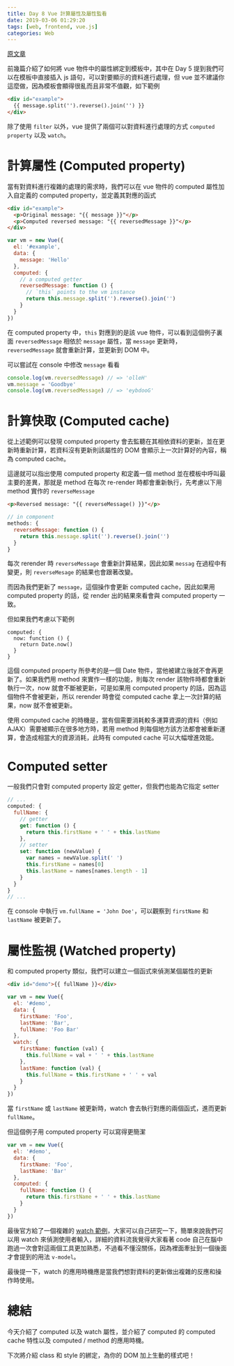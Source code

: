 ```yaml
---
title: Day 8 Vue 計算屬性及屬性監看
date: 2019-03-06 01:29:20
tags: [web, frontend, vue.js]
categories: Web
---
```


[原文章](https://ithelp.ithome.com.tw/articles/10185324)

前幾篇介紹了如何將 vue 物件中的屬性綁定到模板中，其中在 Day 5 提到我們可以在模板中直接插入 js 語句，可以對要顯示的資料進行處理，但 vue 並不建議你這麼做，因為模板會顯得很亂而且非常不值觀，如下範例

```html
<div id="example">
  {{ message.split('').reverse().join('') }}
</div>
```

除了使用 `filter` 以外，vue 提供了兩個可以對資料進行處理的方式 `computed property` 以及 `watch`。

# 計算屬性 (Computed property)
當有對資料進行複雜的處理的需求時，我們可以在 vue 物件的 computed 屬性加入自定義的 computed property，並定義其對應的函式

```html
<div id="example">
  <p>Original message: "{{ message }}"</p>
  <p>Computed reversed message: "{{ reversedMessage }}"</p>
</div>
```
```javascript
var vm = new Vue({
  el: '#example',
  data: {
    message: 'Hello'
  },
  computed: {
    // a computed getter
    reversedMessage: function () {
      // `this` points to the vm instance
      return this.message.split('').reverse().join('')
    }
  }
})
```

在 computed property 中，`this` 對應到的是該 vue 物件，可以看到這個例子裏面 `reversedMessage` 相依於 `message` 屬性，當 `message` 更新時，`reversedMessage` 就會重新計算，並更新到 DOM 中。

可以嘗試在 console 中修改 `message` 看看
```javascript
console.log(vm.reversedMessage) // => 'olleH'
vm.message = 'Goodbye'
console.log(vm.reversedMessage) // => 'eybdooG'
```

# 計算快取 (Computed cache)
從上述範例可以發現 computed property 會去監聽在其相依資料的更新，並在更新時重新計算，若資料沒有更新則該屬性的 DOM 會顯示上一次計算好的內容，稱為 computed cache。

這邊就可以指出使用 computed property 和定義一個 method 並在模板中呼叫最主要的差異，那就是 method 在每次 re-render 時都會重新執行，先考慮以下用 method 實作的 `reverseMessage`

```html
<p>Reversed message: "{{ reverseMessage() }}"</p>
```
```javascript
// in component
methods: {
  reverseMessage: function () {
    return this.message.split('').reverse().join('')
  }
}
```

每次 rerender 時 `reverseMessage` 會重新計算結果，因此如果 `messag` 在過程中有變更，則 `reverseMesage` 的結果也會跟著改變。

而因為我們更新了 `message`，這個操作會更新 computed cache，因此如果用 computed property 的話，從 render 出的結果來看會與 computed property 一致。

但如果我們考慮以下範例

```
computed: {
  now: function () {
    return Date.now()
  }
}
```

這個 computed property 所參考的是一個 Date 物件，當他被建立後就不會再更新了。如果我們用 method 來實作一樣的功能，則每次 render 該物件時都會重新執行一次，now 就會不斷被更新，可是如果用 computed property 的話，因為這個物件不會被更新，所以 rerender 時會從 computed cache 拿上一次計算的結果，now 就不會被更新。

使用 computed cache 的時機是，當有個需要消耗較多運算資源的資料（例如 AJAX）需要被顯示在很多地方時，若用 method 則每個地方該方法都會被重新運算，會造成相當大的資源消耗，此時有 computed cache 可以大幅增進效能。

# Computed setter
一般我們只會對 computed property 設定 getter，但我們也能為它指定 setter

```javascript
// ...
computed: {
  fullName: {
    // getter
    get: function () {
      return this.firstName + ' ' + this.lastName
    },
    // setter
    set: function (newValue) {
      var names = newValue.split(' ')
      this.firstName = names[0]
      this.lastName = names[names.length - 1]
    }
  }
}
// ...
```

在 console 中執行 `vm.fullName = 'John Doe'`，可以觀察到 `firstName` 和 `lastName` 被更新了。

# 屬性監視 (Watched property)
和 computed property 類似，我們可以建立一個函式來偵測某個屬性的更新

```html
<div id="demo">{{ fullName }}</div>
```
```javascript
var vm = new Vue({
  el: '#demo',
  data: {
    firstName: 'Foo',
    lastName: 'Bar',
    fullName: 'Foo Bar'
  },
  watch: {
    firstName: function (val) {
      this.fullName = val + ' ' + this.lastName
    },
    lastName: function (val) {
      this.fullName = this.firstName + ' ' + val
    }
  }
})
```

當 `firstName` 或 `lastName` 被更新時，watch 會去執行對應的兩個函式，進而更新 `fullName`。

但這個例子用 computed property 可以寫得更簡潔

```javascript
var vm = new Vue({
  el: '#demo',
  data: {
    firstName: 'Foo',
    lastName: 'Bar'
  },
  computed: {
    fullName: function () {
      return this.firstName + ' ' + this.lastName
    }
  }
})
```

最後官方給了一個複雜的 [watch 範例](https://vuejs.org/v2/guide/computed.html#Watchers)，大家可以自己研究一下，簡單來說我們可以用 watch 來偵測使用者輸入，詳細的資料流我覺得大家看著 code 自己在腦中跑過一次會對這兩個工具更加熟悉，不過看不懂沒關係，因為裡面牽扯到一個後面才會提到的用法 `v-model`。

最後提一下，watch 的應用時機應是當我們想對資料的更新做出複雜的反應和操作時使用。

# 總結
今天介紹了 computed 以及 watch 屬性，並介紹了 computed 的 computed cache 特性以及 computed / method 的應用時機。

下次將介紹 class 和 style 的綁定，為你的 DOM 加上生動的樣式吧！
